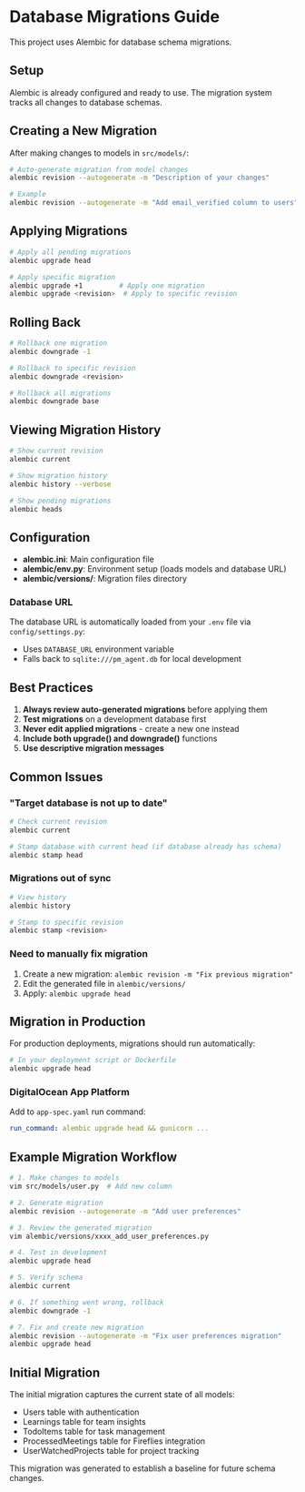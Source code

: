 # Database Migrations Guide

This project uses Alembic for database schema migrations.

## Setup

Alembic is already configured and ready to use. The migration system tracks all changes to database schemas.

## Creating a New Migration

After making changes to models in `src/models/`:

```bash
# Auto-generate migration from model changes
alembic revision --autogenerate -m "Description of your changes"

# Example
alembic revision --autogenerate -m "Add email_verified column to users"
```

## Applying Migrations

```bash
# Apply all pending migrations
alembic upgrade head

# Apply specific migration
alembic upgrade +1         # Apply one migration
alembic upgrade <revision>  # Apply to specific revision
```

## Rolling Back

```bash
# Rollback one migration
alembic downgrade -1

# Rollback to specific revision
alembic downgrade <revision>

# Rollback all migrations
alembic downgrade base
```

## Viewing Migration History

```bash
# Show current revision
alembic current

# Show migration history
alembic history --verbose

# Show pending migrations
alembic heads
```

## Configuration

- **alembic.ini**: Main configuration file
- **alembic/env.py**: Environment setup (loads models and database URL)
- **alembic/versions/**: Migration files directory

### Database URL

The database URL is automatically loaded from your `.env` file via `config/settings.py`:
- Uses `DATABASE_URL` environment variable
- Falls back to `sqlite:///pm_agent.db` for local development

## Best Practices

1. **Always review auto-generated migrations** before applying them
2. **Test migrations** on a development database first
3. **Never edit applied migrations** - create a new one instead
4. **Include both upgrade() and downgrade()** functions
5. **Use descriptive migration messages**

## Common Issues

### "Target database is not up to date"

```bash
# Check current revision
alembic current

# Stamp database with current head (if database already has schema)
alembic stamp head
```

### Migrations out of sync

```bash
# View history
alembic history

# Stamp to specific revision
alembic stamp <revision>
```

### Need to manually fix migration

1. Create a new migration: `alembic revision -m "Fix previous migration"`
2. Edit the generated file in `alembic/versions/`
3. Apply: `alembic upgrade head`

## Migration in Production

For production deployments, migrations should run automatically:

```bash
# In your deployment script or Dockerfile
alembic upgrade head
```

### DigitalOcean App Platform

Add to `app-spec.yaml` run command:

```yaml
run_command: alembic upgrade head && gunicorn ...
```

## Example Migration Workflow

```bash
# 1. Make changes to models
vim src/models/user.py  # Add new column

# 2. Generate migration
alembic revision --autogenerate -m "Add user preferences"

# 3. Review the generated migration
vim alembic/versions/xxxx_add_user_preferences.py

# 4. Test in development
alembic upgrade head

# 5. Verify schema
alembic current

# 6. If something went wrong, rollback
alembic downgrade -1

# 7. Fix and create new migration
alembic revision --autogenerate -m "Fix user preferences migration"
alembic upgrade head
```

## Initial Migration

The initial migration captures the current state of all models:
- Users table with authentication
- Learnings table for team insights
- TodoItems table for task management
- ProcessedMeetings table for Fireflies integration
- UserWatchedProjects table for project tracking

This migration was generated to establish a baseline for future schema changes.
